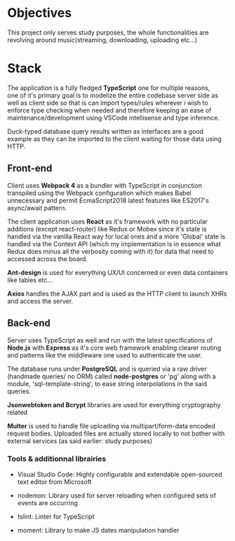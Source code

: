 
# Objectives
This project only serves study purposes,
the whole functionalities are revolving around music(streaming, downloading, uploading etc...)

# Stack
The application is a fully fledged **TypeScript** one for multiple reasons,  
one of it's primary goal is to modelize the entire codebase server side as well as client side so that is can import types/rules wherever i wish
to enforce type checking when needed and therefore keeping an ease of maintenance/development using VSCode intellisense and type inference.

Duck-typed database query results written as interfaces are a good example as they can be imported to the client waiting for those data using HTTP.

## Front-end
Client uses **Webpack 4** as a bundler with TypeScript in conjunction transpiled using the Webpack configuration which makes Babel unnecessary and permit EcmaScript2018 latest features like ES2017's async/await pattern.

The client application uses **React** as it's framework with no particular additions (except react-router) like Redux or Mobex since it's state is handled via the vanilla React way for local ones and a more 'Global' state is handled via the Context API (which my implementation is in essence what Redux does minus all the verbosity coming with it) for data that need to accessed across the board.

**Ant-design** is used for everything UX/UI concerned or even data containers like tables etc...

**Axios** handles the AJAX part and is used as the HTTP client to launch XHRs and access the server.

## Back-end
Server uses TypeScript as well and run with the latest specifications of **Node.js** with **Express** as it's core web framework enabling clearer routing and patterns like the middleware one used to authenticate the user.

The database runs under **PostgreSQL** and is queried via a raw driver (handmade queries/ no ORM) called **node-postgres** or 'pg' along with a module, 'sql-template-string', to ease string interpolations in the said queries.

**Jsonwebtoken and Bcrypt** libraries are used for everything cryptography related

**Multer** is used to handle file uploading via multipart/form-data encoded request bodies. Uploaded files are actually stored locally to not bother with external services (as said earlier: study purposes)

### Tools & additionnal librairies
* Visual Studio Code: Highly configurable and extendable open-sourced text editor from Microsoft

* nodemon: Library used for server reloading when configured sets of events are occurring

* tslint: Linter for TypeScript

* moment: Library to make JS dates manipulation handier
